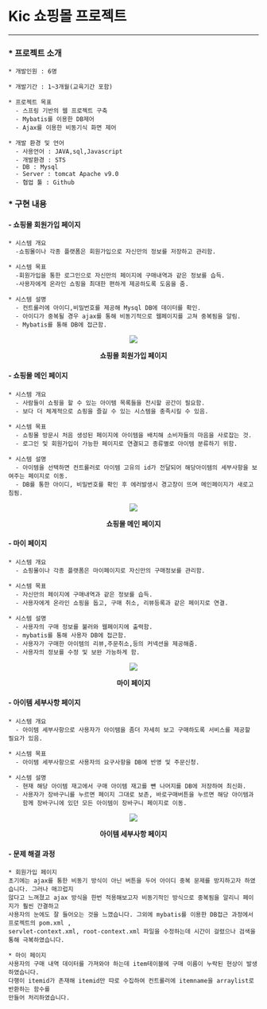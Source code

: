 
# Kic 쇼핑몰 프로젝트
----------------------------------------------------------------------------------------
### * 프로젝트 소개
```
* 개발인원 : 6명

* 개발기간 : 1~3개월(교육기간 포함)

* 프로젝트 목표
  - 스프링 기반의 웹 프로젝트 구축
  - Mybatis를 이용한 DB제어
  - Ajax를 이용한 비동기식 화면 제어
  
* 개발 환경 및 언어
  - 사용언어 : JAVA,sql,Javascript
  - 개발환경 : STS
  - DB : Mysql
  - Server : tomcat Apache v9.0
  - 협업 툴 : Github
```

### * 구현 내용

#### - 쇼핑몰 회원가입 페이지
```
* 시스템 개요
  -쇼핑몰이나 각종 플랫폼은 회원가입으로 자신만의 정보를 저장하고 관리함.

* 시스템 목표
  -회원가입을 통한 로그인으로 자신만의 페이지에 구매내역과 같은 정보를 습득.
  -사용자에게 온라인 쇼핑을 최대한 편하게 제공하도록 도움을 줌.
  
* 시스템 설명
  - 컨트롤러에 아이디,비밀번호를 제공해 Mysql DB에 데이터를 확인.
  - 아이디가 중복될 경우 ajax를 통해 비동기적으로 웹페이지를 고쳐 중복됨을 알림.
  - Mybatis를 통해 DB에 접근함.
```
<p align="center"><img src="https://user-images.githubusercontent.com/68884284/144026079-3deda2c9-61b1-48e3-b694-790aeeb3ef39.PNG"></p>
<p align="center"><b>쇼핑몰 회원가입 페이지</b></p>

#### - 쇼핑몰 메인 페이지
```
* 시스템 개요
  - 사람들이 쇼핑을 할 수 있는 아이템 목록들을 전시할 공간이 필요함.
  - 보다 더 체계적으로 쇼핑을 즐길 수 있는 시스템을 충족시킬 수 있음.

* 시스템 목표
  - 쇼핑몰 방문시 처음 생성된 페이지에 아이템을 배치해 소비자들의 마음을 사로잡는 것.
  - 로그인 및 회원가입이 가능한 페이지로 연결되고 종류별로 아이템 분류하기 위함.
  
* 시스템 설명
  - 아이템을 선택하면 컨트롤러로 아이템 고유의 id가 전달되어 해당아이템의 세부사항을 보여주는 페이지로 이동.
  - DB를 통한 아이디, 비밀번호를 확인 후 에러발생시 경고창이 뜨며 메인페이지가 새로고침됨.
```
<p align="center"><img src="https://user-images.githubusercontent.com/68884284/144026761-da799210-1e5f-42da-bed7-c4c9828e9191.png"></p>
<p align="center"><b>쇼핑몰 메인 페이지</b></p>

#### - 마이 페이지
```
* 시스템 개요
  - 쇼핑몰이나 각종 플랫폼은 마이페이지로 자신만의 구매정보를 관리함.

* 시스템 목표
  - 자신만의 페이지에 구매내역과 같은 정보를 습득.
  - 사용자에게 온라인 쇼핑을 돕고, 구매 취소, 리뷰등록과 같은 페이지로 연결.

* 시스템 설명
  - 사용자의 구매 정보를 불러와 웹페이지에 출력함.
  - mybatis를 통해 사용자 DB에 접근함.
  - 사용자가 구매한 아이템의 리뷰,주문취소,등의 커넥션을 제공해줌.
  - 사용자의 정보를 수정 및 보완 가능하게 함.

```
<p align="center"><img src="https://user-images.githubusercontent.com/68884284/144028619-82a18086-f252-4ba3-a6cb-0c0a2d312af3.PNG"></p>
<p align="center"><b>마이 페이지</b></p>

#### - 아이템 세부사항 페이지
```
* 시스템 개요
  - 아이템 세부사항으로 사용자가 아이템을 좀더 자세히 보고 구매하도록 서비스를 제공할 필요가 있음.

* 시스템 목표
  - 아이템 세부사항으로 사용자의 요구사항을 DB에 반영 및 주문신청.

* 시스템 설명
  - 현재 해당 아이템 재고에서 구매 아이템 재고를 뺸 나머지를 DB에 저장하여 최신화.
  - 사용자가 장바구니를 누르면 페이지 그대로 보존, 바로구매버튼을 누르면 해당 아이템과
    함께 장바구니에 있던 모든 아이템이 장바구니 페이지로 이동.
```
<p align="center"><img src="https://user-images.githubusercontent.com/68884284/144028973-4547d9aa-7ab1-4458-84e6-39beea9f108c.png"></p>
<p align="center"><b>아이템 세부사항 페이지</b></p>

#### - 문제 해결 과정
```
* 회원가입 페이지
초기에는 ajax를 통한 비동기 방식이 아닌 버튼을 두어 아이디 중복 문제를 방지하고자 하였습니다. 그러나 매끄럽지
않다고 느껴졌고 ajax 방식을 한번 적용해보고자 비동기적인 방식으로 중복됨을 알리니 페이지가 훨씬 간결하고 
사용자의 눈에도 잘 들어오는 것을 느꼈습니다. 그외에 mybatis를 이용한 DB접근 과정에서 프로젝트의 pom.xml , 
servlet-context.xml, root-context.xml 파일을 수정하는데 시간이 걸렸으나 검색을 통해 극복하였습니다.

* 마이 페이지
사용자의 구매 내역 데이터를 가져와야 하는데 item테이블에 구매 이름이 누락된 현상이 발생하였습니다.
다행이 itemid가 존재해 itemid만 따로 수집하여 컨트롤러에 itemname을 arraylist로 반환하는 함수를
만들어 처리하였습니다.
```






